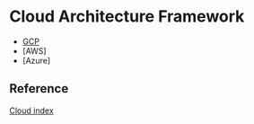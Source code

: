 # Cloud Architecture Framework
- [GCP](https://github.com/davidkhala/gcp-collections/wiki/Architecture-Design#cloud-architecture-framework)
- [AWS]
- [Azure]

## Reference
[Cloud index](https://github.com/davidkhala/cloud/blob/main/README.md)
